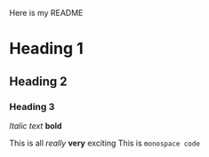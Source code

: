 Here is my README
# Heading 1
## Heading 2
### Heading 3
*Italic text*
**bold**

This is all *really* **very** exciting
This is `monospace code`
